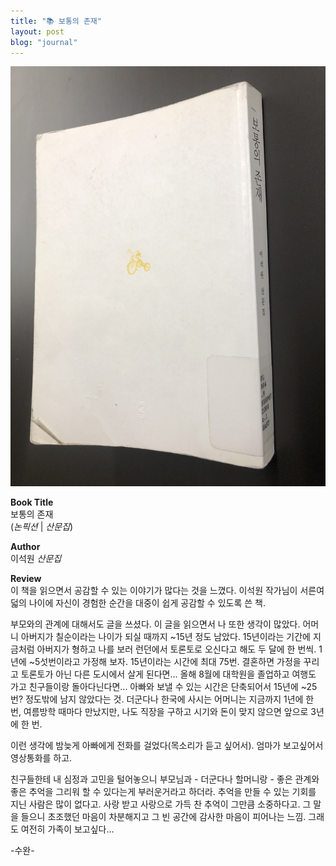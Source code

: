 ```yaml
---
title: "📚 보통의 존재"
layout: post
blog: "journal"
---
```


![average](/assets/average.jpg)

**Book Title**   
보통의 존재      
(_논픽션_ | _산문집_)

**Author**   
이석원 _산문집_

**Review**   
이 책을 읽으면서 공감할 수 있는 이야기가 많다는 것을 느꼈다. 이석원 작가님이 서른여덟의 나이에 자신이 경험한 순간을 대중이 쉽게 공감할 수 있도록 쓴 책.

부모와의 관계에 대해서도 글을 쓰셨다. 이 글을 읽으면서 나 또한 생각이 많았다. 어머니 아버지가 칠순이라는 나이가 되실 때까지 ~15년 정도 남았다. 
15년이라는 기간에 지금처럼 아버지가 형하고 나를 보러 런던에서 토론토로 오신다고 해도 두 달에 한 번씩. 1년에 ~5섯번이라고 가정해 보자.
15년이라는 시간에 최대 75번. 결혼하면 가정을 꾸리고 토론토가 아닌 다른 도시에서 살게 된다면... 
올해 8월에 대학원을 졸업하고 여행도 가고 친구들이랑 돌아다닌다면...
아빠와 보낼 수 있는 시간은 단축되어서 15년에 ~25번? 정도밖에 남지 않았다는 것. 
더군다나 한국에 사시는 어머니는 지금까지 1년에 한 번, 여름방학 때마다 만났지만, 나도 직장을 구하고 시기와 돈이 맞지 않으면 앞으로 3년에 한 번.

이런 생각에 밤늦게 아빠에게 전화를 걸었다(목소리가 듣고 싶어서). 엄마가 보고싶어서 영상통화를 하고.

친구들한테 내 심정과 고민을 털어놓으니 부모님과 - 더군다나 할머니랑 - 좋은 관계와 좋은 추억을 그리워 할 수 있다는게 부러운거라고 하더라. 
추억을 만들 수 있는 기회를 지닌 사람은 많이 없다고. 사랑 받고 사랑으로 가득 찬 추억이 그만큼 소중하다고. 
그 말을 들으니 초조했던 마음이 차분해지고 그 빈 공간에 감사한 마음이 피어나는 느낌. 
그래도 여전히 가족이 보고싶다…


-수완-

